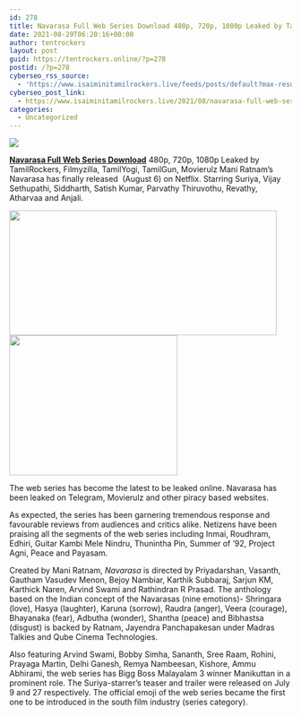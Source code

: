 ```yaml
---
id: 278
title: Navarasa Full Web Series Download 480p, 720p, 1080p Leaked by TamilRockers, Filmyzilla, TamilYogi, TamilGun, Movierulz
date: 2021-08-29T06:20:16+00:00
author: tentrockers
layout: post
guid: https://tentrockers.online/?p=278
postid: /?p=278
cyberseo_rss_source:
  - 'https://www.isaiminitamilrockers.live/feeds/posts/default?max-results=150&start-index=1'
cyberseo_post_link:
  - https://www.isaiminitamilrockers.live/2021/08/navarasa-full-web-series-download-480p.html
categories:
  - Uncategorized
---
```

<div class="media_block">
  <img src="https://1.bp.blogspot.com/-Fmzc8F-cYgM/YQ4lapbIPcI/AAAAAAAABGo/p8eU-nabSX8tayRnP5ZqQX-GCrUVrMlJgCLcBGAsYHQ/s72-w477-h223-c/xnavarasa-movie-review.jpg" class="media_thumbnail" />
</div>

<meta content="Navarasa Full Web Series Download 480p, 720p, 1080p Leaked by TamilRockers, Filmyzilla, TamilYogi, TamilGun, Movierulz Mani Ratnam’s Navara..." name="twitter:description" />

  


<center>
</center>

**[Navarasa Full Web Series Download](https://techsambavangal.in/navarasa-full-web-series/)** 480p, 720p, 1080p Leaked by TamilRockers, Filmyzilla, TamilYogi, TamilGun, Movierulz Mani Ratnam’s Navarasa has finally released&nbsp; (August 6) on Netflix. Starring Suriya, Vijay Sethupathi, Siddharth, Satish Kumar, Parvathy Thiruvothu, Revathy, Atharvaa and Anjali.

<div class="separator">
  <a href="https://1.bp.blogspot.com/-Fmzc8F-cYgM/YQ4lapbIPcI/AAAAAAAABGo/p8eU-nabSX8tayRnP5ZqQX-GCrUVrMlJgCLcBGAsYHQ/s600/xnavarasa-movie-review.jpg" imageanchor="1"><img loading="lazy" border="0" data-original-height="338" data-original-width="600" height="223" src="https://1.bp.blogspot.com/-Fmzc8F-cYgM/YQ4lapbIPcI/AAAAAAAABGo/p8eU-nabSX8tayRnP5ZqQX-GCrUVrMlJgCLcBGAsYHQ/w477-h223/xnavarasa-movie-review.jpg" width="477" /></a>
</div>



<div class="separator">
  <a href="https://www.tamilrockerz.online/navarasa-full-web-series-download-480p-720p-1080p-leaked-by-tamilrockers-filmyzilla-tamilyogi-tamilgun-movierulz/" imageanchor="1"><img loading="lazy" border="0" data-original-height="250" data-original-width="300" height="250" src="https://1.bp.blogspot.com/-nfbzYVobUik/YMlpOerzdgI/AAAAAAAAA3Y/aAupsOUs_WMY6Lv7R1OtZhI6OqaRh-YAwCPcBGAYYCw/s0/e854879156f0849f3d27a89db88ed039.png" width="300" /></a>
</div>

The web series has become the latest to be leaked online. Navarasa has been leaked on Telegram, Movierulz and other piracy based websites.

As expected, the series has been garnering tremendous response and favourable reviews from audiences and critics alike. Netizens have been praising all the segments of the web series including Inmai, Roudhram, Edhiri, Guitar Kambi Mele Nindru, Thunintha Pin, Summer of ’92, Project Agni, Peace and Payasam.

Created by Mani Ratnam,&nbsp;_Navarasa_&nbsp;is directed by Priyadarshan, Vasanth, Gautham Vasudev Menon, Bejoy Nambiar, Karthik Subbaraj, Sarjun KM, Karthick Naren, Arvind Swami and Rathindran R Prasad. The anthology based on the Indian concept of the Navarasas (nine emotions)- Shringara (love), Hasya (laughter), Karuna (sorrow), Raudra (anger), Veera (courage), Bhayanaka (fear), Adbutha (wonder), Shantha (peace) and Bibhastsa (disgust) is backed by Ratnam, Jayendra Panchapakesan under Madras Talkies and Qube Cinema Technologies.

Also featuring Arvind Swami, Bobby Simha, Sananth, Sree Raam, Rohini, Prayaga Martin, Delhi Ganesh, Remya Nambeesan, Kishore, Ammu Abhirami, the web series has Bigg Boss Malayalam 3 winner Manikuttan in a prominent role. The Suriya-starrer’s teaser and trailer were released on July 9 and 27 respectively. The official emoji of the web series became the first one to be introduced in the south film industry (series category).

<center>
</center>